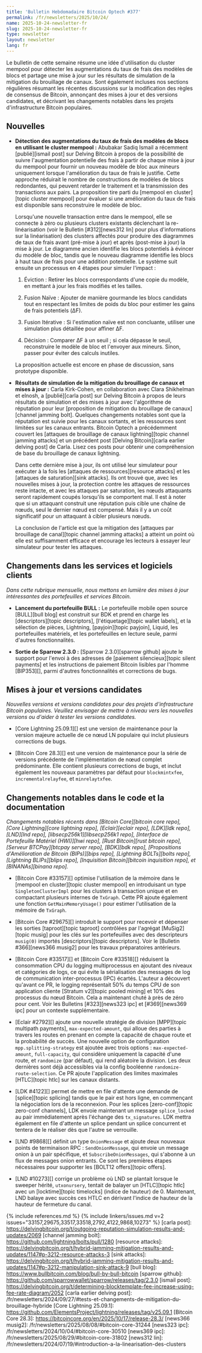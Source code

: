 ```yaml
---
title: 'Bulletin Hebdomadaire Bitcoin Optech #377'
permalink: /fr/newsletters/2025/10/24/
name: 2025-10-24-newsletter-fr
slug: 2025-10-24-newsletter-fr
type: newsletter
layout: newsletter
lang: fr
---
```

Le bulletin de cette semaine résume une idée d'utilisation du cluster mempool pour détecter les
augmentations du taux de frais des modèles de blocs et partage une mise à jour sur les résultats de
simulation de la mitigation du brouillage de canaux.
Sont également incluses nos sections régulières résumant les récentes discussions sur
la modification des règles de consensus de Bitcoin, annonçant des mises à jour et des versions candidates,
et décrivant les changements notables dans les projets d'infrastructure Bitcoin populaires.

## Nouvelles

- **Détection des augmentations du taux de frais des modèles de blocs en utilisant le cluster mempool :**
	Abubakar Sadiq Ismail a récemment [publié][ismail post] sur Delving Bitcoin à propos de
	la possibilité de suivre l'augmentation potentielle des frais à partir de chaque mise à jour du
	mempool pour fournir un nouveau modèle de bloc aux mineurs uniquement lorsque l'amélioration du taux
	de frais le justifie. Cette approche réduirait le nombre de constructions de modèles de blocs
	redondantes, qui peuvent retarder le traitement et la transmission des transactions aux pairs. La
	proposition tire parti du [mempool en cluster][topic cluster mempool] pour évaluer si une amélioration
	du taux de frais est disponible sans reconstruire le modèle de bloc.

	Lorsqu'une nouvelle transaction entre dans le mempool, elle se connecte à zéro ou plusieurs clusters
	existants déclenchant la re-linéarisation (voir le Bulletin [#312][news312 lin] pour plus
	d'informations sur la linéarisation) des clusters affectés pour produire des diagrammes de taux de
	frais avant (pré-mise à jour) et après (post-mise à jour) la mise à jour. Le diagramme ancien
	identifie les blocs potentiels à évincer du modèle de bloc, tandis que le nouveau diagramme
	identifie les blocs à haut taux de frais pour une addition potentielle. Le système suit ensuite un
	processus en 4 étapes pour simuler l'impact :

	1. Éviction : Retirer les blocs correspondants d'une copie du modèle, en mettant à jour les frais
		 modifiés et les tailles.

	2. Fusion Naïve : Ajouter de manière gourmande les blocs candidats tout en respectant les limites de
	   poids du bloc pour estimer les gains de frais potentiels (ΔF).

	3. Fusion Itérative : Si l'estimation naïve est non concluante, utiliser une simulation plus
	   détaillée pour affiner ΔF.

	4. Décision : Comparer ΔF à un seuil ; si cela dépasse le seuil, reconstruire le modèle de bloc et
	   l'envoyer aux mineurs. Sinon, passer pour éviter des calculs inutiles.

	La proposition actuelle est encore en phase de discussion, sans prototype disponible.

- **Résultats de simulation de la mitigation du brouillage de canaux et mises à jour :** Carla
	Kirk-Cohen, en collaboration avec Clara Shikhelman et elnosh, a [publié][carla post] sur Delving
	Bitcoin à propos de leurs résultats de simulation et des mises à jour avec l'algorithme de
	réputation pour leur [proposition de mitigation du brouillage de canaux][channel jamming bolt].
	Quelques changements notables sont que la réputation est suivie pour les canaux sortants, et les
	ressources sont limitées sur les canaux entrants. Bitcoin Optech a précédemment couvert les
	[attaques de brouillage de canaux lightning][topic channel jamming attacks] et un précédent post
	[Delving Bitcoin][carla earlier delving post] de Carla. Lisez ces posts pour obtenir une
	compréhension de base du brouillage de canaux lightning.

	Dans cette dernière mise à jour, ils ont utilisé leur simulateur pour exécuter à la fois les
	[attaques de ressources][resource attacks] et les [attaques de saturation][sink attacks]. Ils ont trouvé
	que, avec les nouvelles mises à jour, la protection contre les attaques de ressources reste intacte,
	et avec les attaques par saturation, les nœuds attaquants seront rapidement coupés lorsqu'ils se
	comportent mal. Il est à noter que si un attaquant construit une réputation puis cible une chaîne de
	nœuds, seul le dernier nœud est compensé. Mais il y a un coût significatif pour un attaquant à
	cibler plusieurs nœuds.

	La conclusion de l'article est que la mitigation des [attaques par brouillage de canal][topic
	channel jamming attacks] a atteint un point où elle est suffisamment efficace et encourage les
	lecteurs à essayer leur simulateur pour tester les attaques.

## Changements dans les services et logiciels clients

*Dans cette rubrique mensuelle, nous mettons en lumière des mises à jour intéressantes des
portefeuilles et services Bitcoin.*

- **Lancement du portefeuille BULL :**
	Le portefeuille mobile open source [BULL][bull blog] est construit sur BDK et prend en charge les
	[descriptors][topic descriptors], [l'étiquetage][topic wallet labels], et la sélection de pièces,
	Lightning, [payjoin][topic payjoin], Liquid, les portefeuilles matériels, et les portefeuilles en
	lecture seule, parmi d'autres fonctionnalités.

- **Sortie de Sparrow 2.3.0 :**
	[Sparrow 2.3.0][sparrow github] ajoute le support pour l'envoi à des adresses de [paiement
	silencieux][topic silent payments] et les instructions de paiement Bitcoin lisibles par l'homme
	[BIP353][], parmi d'autres fonctionnalités et corrections de bugs.

## Mises à jour et versions candidates

_Nouvelles versions et versions candidates pour des projets d'infrastructure Bitcoin populaires.
Veuillez envisager de mettre à niveau vers les nouvelles versions ou d'aider à tester les versions candidates._

- [Core Lightning 25.09.1][] est une version de maintenance pour la version majeure actuelle de ce
	nœud LN populaire qui inclut plusieurs corrections de bugs.

- [Bitcoin Core 28.3][] est une version de maintenance pour la série de versions précédente de
	l'implémentation de nœud complet prédominante. Elle contient plusieurs corrections de bugs, et
	inclut également les nouveaux paramètres par défaut pour `blockmintxfee`, `incrementalrelayfee`, et
	`minrelaytxfee`.

## Changements notables dans le code et la documentation

_Changements notables récents dans [Bitcoin Core][bitcoin core repo], [Core Lightning][core
lightning repo], [Eclair][eclair repo], [LDK][ldk repo], [LND][lnd repo],
[libsecp256k1][libsecp256k1 repo], [Interface de Portefeuille Matériel (HWI)][hwi repo], [Rust
Bitcoin][rust bitcoin repo], [Serveur BTCPay][btcpay server repo], [BDK][bdk repo], [Propositions
d'Amélioration de Bitcoin (BIPs)][bips repo], [Lightning BOLTs][bolts repo], [Lightning BLIPs][blips
repo], [Inquisition Bitcoin][bitcoin inquisition repo], et [BINANAs][binana repo]._

- [Bitcoin Core #33157][] optimise l'utilisation de la mémoire dans le [mempool en cluster][topic cluster
	mempool] en introduisant un type `SingletonClusterImpl` pour les clusters à transaction unique et en
	compactant plusieurs internes de `TxGraph`. Cette PR ajoute également une fonction
	`GetMainMemoryUsage()` pour estimer l'utilisation de la mémoire de `TxGraph`.

- [Bitcoin Core #29675][] introduit le support pour recevoir et dépenser les sorties [taproot][topic
	taproot] contrôlées par l'agrégat [MuSig2][topic musig] pour les clés sur les portefeuilles avec
	des descripteurs `musig(0)` importés [descriptors][topic descriptors].
	Voir le [Bulletin #366][news366 musig2] pour les travaux préparatoires antérieurs.

- [Bitcoin Core #33517][] et [Bitcoin Core #33518][] réduisent la consommation CPU du logging
	multiprocessus en ajoutant des niveaux et catégories de logs, ce qui évite la sérialisation des
	messages de log de communication inter-processus (IPC) écartés. L'auteur a découvert qu'avant ce PR,
	le logging représentait 50% du temps CPU de son application cliente [Stratum v2][topic pooled
	mining] et 10% des processus du nœud Bitcoin. Cela a maintenant chuté à près de zéro pour cent. Voir
	les Bulletins [#323][news323 ipc] et [#369][news369 ipc] pour un contexte supplémentaire.

- [Eclair #2792][] ajoute une nouvelle stratégie de division [MPP][topic multipath payments],
	`max-expected-amount`, qui alloue des parties à travers les routes en prenant en compte la capacité
	de chaque route et la probabilité de succès. Une nouvelle option de configuration
	`mpp.splitting-strategy` est ajoutée avec trois options : `max-expected-amount`, `full-capacity`,
	qui considère uniquement la capacité d'une route, et `randomize` (par défaut), qui rend aléatoire la
	division. Les deux dernières sont déjà accessibles via la config booléenne
	`randomize-route-selection`. Ce PR ajoute l'application des limites maximales [HTLC][topic htlc] sur
	les canaux distants.

- [LDK #4122][] permet de mettre en file d'attente une demande de [splice][topic splicing] tandis
	que le pair est hors ligne, en commençant la négociation lors de la reconnexion. Pour les splices
	[zero-conf][topic zero-conf channels], LDK envoie maintenant un message `splice_locked` au pair
	immédiatement après l'échange des `tx_signatures`. LDK mettra également en file d'attente un splice
	pendant un splice concurrent et tentera de le réaliser dès que l'autre se verrouille.

- [LND #9868][] définit un type `OnionMessage` et ajoute deux nouveaux points de terminaison RPC :
	`SendOnionMessage`, qui envoie un message onion à un pair spécifique, et `SubscribeOnionMessages`,
	qui s'abonne à un flux de messages onion entrants. Ce sont les premières étapes nécessaires pour
	supporter les [BOLT12 offers][topic offers].

- [LND #10273][] corrige un problème où LND se plantait lorsque le sweeper hérité, `utxonursery`,
	tentait de balayer un [HTLC][topic htlc] avec un [locktime][topic timelocks] (indice de hauteur) de
	0. Maintenant, LND balaye avec succès ces HTLC en dérivant l'indice de hauteur de la hauteur de
	fermeture du canal.

{% include references.md %}
{% include linkers/issues.md v=2 issues="33157,29675,33517,33518,2792,4122,9868,10273" %}
[carla post]: https://delvingbitcoin.org/t/outgoing-reputation-simulation-results-and-updates/2069
[channel jamming bolt]: https://github.com/lightning/bolts/pull/1280
[resource attacks]: https://delvingbitcoin.org/t/hybrid-jamming-mitigation-results-and-updates/1147#p-3212-resource-attacks-3
[sink attacks]: https://delvingbitcoin.org/t/hybrid-jamming-mitigation-results-and-updates/1147#p-3212-manipulation-sink-attack-9
[bull blog]: https://www.bullbitcoin.com/blog/bull-by-bull-bitcoin
[sparrow github]: https://github.com/sparrowwallet/sparrow/releases/tag/2.3.0
[ismail post]: https://delvingbitcoin.org/t/determining-blocktemplate-fee-increase-using-fee-rate-diagram/2052
[carla earlier delving post]: /fr/newsletters/2024/09/27/#tests-et-changements-de-mitigation-du-brouillage-hybride
[Core Lightning 25.09.1]: https://github.com/ElementsProject/lightning/releases/tag/v25.09.1
[Bitcoin Core 28.3]: https://bitcoincore.org/en/2025/10/17/release-28.3/
[news366 musig2]: /fr/newsletters/2025/08/08/#bitcoin-core-31244
[news323 ipc]: /fr/newsletters/2024/10/04/#bitcoin-core-30510
[news369 ipc]: /fr/newsletters/2025/08/29/#bitcoin-core-31802
[news312 lin]: /fr/newsletters/2024/07/19/#introduction-a-la-linearisation-des-clusters
